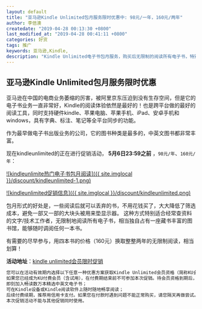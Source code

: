 ```yaml
---
layout: default
title: "亚马逊Kindle Unlimited包月服务限时优惠中: 98元/一年，160元/两年"
author: 李佶澳
createdate: "2019-04-28 00:13:30 +0800"
last_modified_at: "2019-04-28 00:41:11 +0800"
categories: 好货
tags: 推广
keywords: 亚马逊,Kindle,
description: "Kindle Unlimited电子书包月服务，购买后无限制的阅读所有电子书，特别适合大量阅读者"
---
```


## 亚马逊Kindle Unlimited包月服务限时优惠

亚马逊在中国的电商业务萎缩的厉害，被阿里京东压迫到没有生存空间，但是它的电子书业务一直非常好，Kindle的阅读体验依然是最好的！也是跨平台做的最好的阅读工具，同时支持硬件kindle、苹果电脑、苹果手机、iPad、安卓手机和windows，具有字典、标注、笔记等全平台同步的功能。

作为最早做电子书出版业务的公司，它的图书种类是最多的，中英文图书都非常丰富。

现在kindleunlimited的正在进行促销活动， **5月6日23:59之前** ，`98元/年`、`160元/年`：

[![kindleunlimite热门电子书包月阅读]({{ site.imglocal }}/discount/kindleunlimited-1.png)](https://www.amazon.cn/b/ref=nav_custrec_signin?ie=UTF8&node=1337022071&tag=znrio-23&)

[![kindleunlimited促销信息]({{ site.imglocal }}/discount/kindleunlimited.png)](https://www.amazon.cn/b/ref=nav_custrec_signin?ie=UTF8&node=1337022071&tag=znrio-23&)

包月形式的好处是，一些阅读后就可以丢弃的书，不用花钱买了，大大降低了筛选成本，避免一部又一部的大块头被用来垫显示器。
这种方式特别适合经常查资料的文字/技术工作者，无限制地阅读所有电子书，相当独自占有一座藏书丰富的图书馆，能够随时调阅任何一本书。

有需要的尽早参与，用四本书的价格（160元）换取整整两年的无限制阅读，相当划算！

**活动地址**：[kindle unlimited会员限时促销](https://www.amazon.cn/b/ref=nav_custrec_signin?ie=UTF8&node=1337022071&tag=znrio-23&)

```sh
您可以在活动有效期内选择以下任意一种优惠方案获取Kindle Unlimited会员资格（简称KU会员资格）；
如果您已经成为KU付费会员（含试用），在付费期结束前不可参加本次促销。待会员资格到期后，可按照实时价格充值续期；
即刻加入畅读数万本精选中英文电子书；
可在Kindle设备或Kindle阅读软件上随时随地畅享阅读；
后续付费续期，推荐用信用卡支付。如果您在付款时遇到问题不能正常购买，请您隔天再做尝试。
本次促销活动不能与其他促销同时使用。
```
